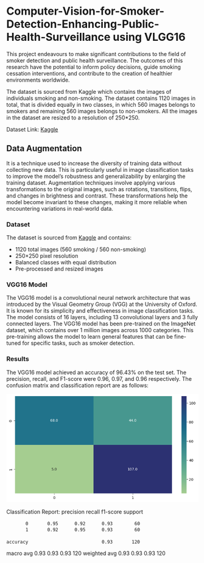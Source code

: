 # Computer-Vision-for-Smoker-Detection-Enhancing-Public-Health-Surveillance using VLGG16

This project endeavours to make significant contributions to the field of smoker detection and public health surveillance. The outcomes of this research have the potential to inform policy decisions, guide smoking cessation interventions, and contribute to the creation of healthier environments worldwide.

The dataset is sourced from Kaggle which contains the images of individuals smoking and non-smoking. The dataset contains 1120 images in total, that is divided equally in two classes, in which 560 images belongs to smokers and remaining 560 images belongs to non-smokers. All the images in the dataset are resized to a resolution of 250*250.

Dataset Link: [Kaggle](https://www.kaggle.com/datasets/sujaykapadnis/smoking)
## Data Augmentation
It is a technique used to increase the diversity of training data without collecting new data. This is particularly useful in image classification tasks to improve the model’s robustness and generalizability by enlarging the training dataset. Augmentation techniques involve applying various transformations to the original images, such as rotations, transitions, flips, and changes in brightness and contrast. These transformations help the model become invariant to these changes, making it more reliable when encountering variations in real-world data.

### Dataset
The dataset is sourced from [Kaggle](https://www.kaggle.com/datasets/sujaykapadnis/smoking) and contains:
- 1120 total images (560 smoking / 560 non-smoking)
- 250×250 pixel resolution
- Balanced classes with equal distribution
- Pre-processed and resized images

### VGG16 Model
The VGG16 model is a convolutional neural network architecture that was introduced by the Visual Geometry Group (VGG) at the University of Oxford. It is known for its simplicity and effectiveness in image classification tasks. The model consists of 16 layers, including 13 convolutional layers and 3 fully connected layers. The VGG16 model has been pre-trained on the ImageNet dataset, which contains over 1 million images across 1000 categories. This pre-training allows the model to learn general features that can be fine-tuned for specific tasks, such as smoker detection.

### Results
The VGG16 model achieved an accuracy of 96.43% on the test set. The precision, recall, and F1-score were 0.96, 0.97, and 0.96 respectively. The confusion matrix and classification report are as follows:
 
![alt text](image-1.png)


Classification Report:
              precision    recall  f1-score   support

           0       0.95      0.92      0.93        60
           1       0.92      0.95      0.93        60

    accuracy                           0.93       120
   macro avg       0.93      0.93      0.93       120
weighted avg       0.93      0.93      0.93       120

